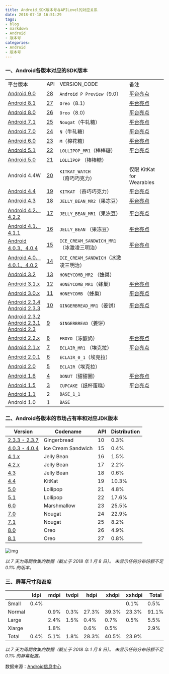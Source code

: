 ```yaml
---
title: Android_SDK版本号与APILevel的对应关系
date: 2018-07-18 16:51:29
tags:
- blog
- markdown
- Android 
- 版本号
categories:
- Android
- 版本号
---
```


### 一、Android各版本对应的SDK版本 
<!-- more -->
|                                                              |                                                              |                          |                                                              |
| ------------------------------------------------------------ | ------------------------------------------------------------ | ------------------------ | ------------------------------------------------------------ |
| 平台版本                                                     | API                                                     | VERSION_CODE             | 备注                                                         |
| [Android 9.0](https://developer.android.com/preview/)                  | [28](https://developer.android.com/sdk/api_diff/28/changes)    | `Android P Preview`（9.0）                            |[平台亮点](https://developer.android.com/preview/) |
| [Android 8.1](https://developer.android.com/about/versions/oreo/android-8.0)                  | [27](https://developer.android.com/sdk/api_diff/26/changes.html)   | `Oreo`（8.1）                            |[平台亮点](https://developer.android.com/about/versions/oreo/) |
| [Android 8.0](https://developer.android.com/about/versions/oreo/android-8.0)                  | [26](https://developer.android.com/sdk/api_diff/26/changes.html)   | `Oreo`（8.0）                            |[平台亮点](https://developer.android.com/about/versions/oreo/) |
| [Android 7.1](https://developer.android.com/about/versions/nougat/android-7.1.html)               | [25](https://developer.android.com/sdk/api_diff/25/changes.html)   | `Nougat`（牛轧糖）     | [平台亮点](https://developer.android.com/about/versions/nougat/index.html) |
| [Android 7.0](https://developer.android.com/about/versions/nougat/android-7.0.html) | [24](https://developer.android.com/sdk/api_diff/24/changes.html) | `N`（牛轧糖）                       | [平台亮点](https://developer.android.com/about/versions/nougat/index.html) |
| [Android 6.0](https://developer.android.com/about/versions/marshmallow/android-6.0.html) | [23](https://developer.android.com/sdk/api_diff/23/changes.html) | `M`（棉花糖）                      | [平台亮点](https://developer.android.com/about/versions/marshmallow/index.html) |
| [Android 5.1](https://developer.android.com/about/versions/android-5.1.html) | [22](https://developer.android.com/sdk/api_diff/22/changes.html) | `LOLLIPOP_MR1`（棒棒糖）           | [平台亮点](https://developer.android.com/about/versions/lollipop.html) |
| [Android 5.0](https://developer.android.com/about/versions/android-5.0.html) | [21](https://developer.android.com/sdk/api_diff/21/changes.html) | `LOLLIPOP` （棒棒糖）              |                                                              |
| Android 4.4W                                                 | [20](https://developer.android.com/sdk/api_diff/20/changes.html) | `KITKAT_WATCH`（奇巧巧克力）          | 仅限 KitKat for Wearables                                    |
| [Android 4.4](https://developer.android.com/about/versions/android-4.4.html) | [19](https://developer.android.com/sdk/api_diff/19/changes.html) | `KITKAT` （奇巧巧克力）                | [平台亮点](https://developer.android.com/about/versions/kitkat.html) |
| [Android 4.3](https://developer.android.com/about/versions/android-4.3.html) | [18](https://developer.android.com/sdk/api_diff/18/changes.html) | `JELLY_BEAN_MR2`（果冻豆）         | [平台亮点](https://developer.android.com/about/versions/jelly-bean.html) |
| [Android 4.2、4.2.2](https://developer.android.com/about/versions/android-4.2.html) | [17](https://developer.android.com/sdk/api_diff/17/changes.html) | `JELLY_BEAN_MR1`（果冻豆）         | [平台亮点](https://developer.android.com/about/versions/jelly-bean.html#android-42) |
| [Android 4.1、4.1.1](https://developer.android.com/about/versions/android-4.1.html) | [16](https://developer.android.com/sdk/api_diff/16/changes.html) | `JELLY_BEAN` （果冻豆）            | [平台亮点](https://developer.android.com/about/versions/jelly-bean.html#android-41) |
| [Android 4.0.3、4.0.4](https://developer.android.com/about/versions/android-4.0.3.html) | [15](https://developer.android.com/sdk/api_diff/15/changes.html) | `ICE_CREAM_SANDWICH_MR1`（冰激凌三明治） | [平台亮点](https://developer.android.com/about/versions/android-4.0-highlights.html) |
| [Android 4.0、4.0.1、4.0.2](https://developer.android.com/about/versions/android-4.0.html) | [14](https://developer.android.com/sdk/api_diff/14/changes.html) | `ICE_CREAM_SANDWICH`（冰激凌三明治）     |                                                              |
| [Android 3.2](https://developer.android.com/about/versions/android-3.2.html) | [13](https://developer.android.com/sdk/api_diff/13/changes.html) | `HONEYCOMB_MR2` （蜂巢）         |                                                              |
| [Android 3.1.x](https://developer.android.com/about/versions/android-3.1.html) | [12](https://developer.android.com/sdk/api_diff/12/changes.html) | `HONEYCOMB_MR1`（蜂巢）         | [平台亮点](https://developer.android.com/about/versions/android-3.1-highlights.html) |
| [Android 3.0.x](https://developer.android.com/about/versions/android-3.0.html) | [11](https://developer.android.com/sdk/api_diff/11/changes.html) | `HONEYCOMB` （蜂巢）             | [平台亮点](https://developer.android.com/about/versions/android-3.0-highlights.html) |
| [Android 2.3.4 Android 2.3.3](https://developer.android.com/about/versions/android-2.3.3.html) | [10](https://developer.android.com/sdk/api_diff/10/changes.html) | `GINGERBREAD_MR1`（姜饼）        | [平台亮点](https://developer.android.com/about/versions/android-2.3-highlights.html) |
| [Android 2.3.2 Android 2.3.1 Android 2.3](https://developer.android.com/about/versions/android-2.3.html) | [9](https://developer.android.com/sdk/api_diff/9/changes.html) | `GINGERBREAD`（姜饼）            |                                                              |
| [Android 2.2.x](https://developer.android.com/about/versions/android-2.2.html) | [8](https://developer.android.com/sdk/api_diff/8/changes.html) | `FROYO`（冻酸奶）                  | [平台亮点](https://developer.android.com/about/versions/android-2.2-highlights.html) |
| [Android 2.1.x](https://developer.android.com/about/versions/android-2.1.html) | [7](https://developer.android.com/sdk/api_diff/7/changes.html) | `ECLAIR_MR1` （埃克拉）            | [平台亮点](https://developer.android.com/about/versions/android-2.0-highlights.html) |
| [Android 2.0.1](https://developer.android.com/about/versions/android-2.0.1.html) | [6](https://developer.android.com/sdk/api_diff/6/changes.html) | `ECLAIR_0_1`（埃克拉）             |                                                              |
| [Android 2.0](https://developer.android.com/about/versions/android-2.0.html) | [5](https://developer.android.com/sdk/api_diff/5/changes.html) | `ECLAIR`（埃克拉）                 |                                                              |
| [Android 1.6](https://developer.android.com/about/versions/android-1.6.html) | [4](https://developer.android.com/sdk/api_diff/4/changes.html) | `DONUT`（甜甜圈）                  | [平台亮点](https://developer.android.com/about/versions/android-1.6-highlights.html) |
| [Android 1.5](https://developer.android.com/about/versions/android-1.5.html) | [3](https://developer.android.com/sdk/api_diff/3/changes.html) | `CUPCAKE`（纸杯蛋糕）                | [平台亮点](https://developer.android.com/about/versions/android-1.5-highlights.html) |
| [Android 1.1](https://developer.android.com/about/versions/android-1.1.html) | 2                                                            | `BASE_1_1`               |                                                              |
| Android 1.0                                                  | 1                                                            | `BASE`    |                |                                                              |

### 二、Android各版本的市场占有率和对应JDK版本

| Version                                                      | Codename           | API   | Distribution |
| ------------------------------------------------------------ | ------------------ | ----- | ------------ |
| [2.3.3 - 2.3.7](https://developer.android.com/about/versions/android-2.3.3.html) | Gingerbread        | 10    | 0.3%         |
| [4.0.3 - 4.0.4](https://developer.android.com/about/versions/android-4.0.html) | Ice Cream Sandwich | 15    | 0.4%         |
| [4.1.x](https://developer.android.com/about/versions/android-4.1.html) | Jelly Bean         | 16    | 1.5%         |
| [4.2.x](https://developer.android.com/about/versions/android-4.2.html) | Jelly Bean         | 17                 | 2.2%  |
| [4.3](https://developer.android.com/about/versions/android-4.3.html) |  Jelly Bean         |18                 | 0.6%  |
| [4.4](https://developer.android.com/about/versions/android-4.4.html) | KitKat             | 19    | 10.3%        |
| [5.0](https://developer.android.com/about/versions/android-5.0.html) | Lollipop           | 21    | 4.8%         |
| [5.1](https://developer.android.com/about/versions/android-5.1.html) | Lollipop           | 22                 | 17.6% |
| [6.0](https://developer.android.com/about/versions/marshmallow/index.html) | Marshmallow        | 23    | 25.5%        |
| [7.0](https://developer.android.com/about/versions/nougat/index.html) | Nougat             | 24    | 22.9%        |
| [7.1](https://developer.android.com/about/versions/nougat/android-7.1.html) | Nougat             | 25                 | 8.2%  |
| [8.0](https://developer.android.com/about/versions/oreo/index.html) | Oreo               | 26    | 4.9%         |
| [8.1](https://developer.android.com/about/versions/oreo/android-8.1.html) | Oreo               |27                 | 0.8%  |              |

![img](https://chart.googleapis.com/chart?chs=500x250&cht=p&chco=c4df9b%2C6fad0c&chf=bg%2Cs%2C00000000&chd=t%3A0.3%2C0.4%2C4.3%2C10.3%2C22.4%2C25.6%2C31.1%2C5.7&chl=Gingerbread%7CIce%20Cream%20Sandwich%7CJelly%20Bean%7CKitKat%7CLollipop%7CMarshmallow%7CNougat%7COreo)

*以 7 天为周期收集的数据（截止于 2018 年 1 月 8 日）。 未显示任何分布份额不足 0.1% 的版本。*

### 三、屏幕尺寸和密度

|        | ldpi | mdpi | tvdpi | hdpi  | xhdpi | xxhdpi | Total |
| ------ | ---- | ---- | ----- | ----- | ----- | ------ | ----- |
| Small  | 0.4% |      |       |       |       | 0.1%   | 0.5%  |
| Normal |      | 0.9% | 0.3%  | 27.3% | 39.3% | 23.3%  | 91.1% |
| Large  |      | 2.4% | 1.5%  | 0.4%  | 0.7%  | 0.5%   | 5.5%  |
| Xlarge |      | 1.8% |       | 0.6%  | 0.5%  |        | 2.9%  |
| Total  | 0.4% | 5.1% | 1.8%  | 28.3% | 40.5% | 23.9%  |       | |

*以 7 天为周期收集的数据（截止于 2018 年 1 月 8 日）。 未显示任何分布份额不足 0.1% 的屏幕配置。*

数据来源：[Android信息中心](https://developer.android.com/about/dashboards/)

